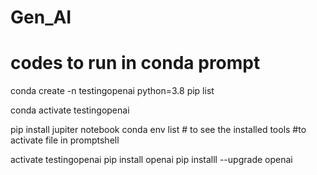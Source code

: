 # Gen_AI




# codes to run in conda prompt



conda create -n testingopenai python=3.8
pip list

conda activate testingopenai

pip install jupiter notebook
conda env list # to see the installed tools
#to activate file in promptshell

activate testingopenai
pip install openai
pip installl --upgrade openai
